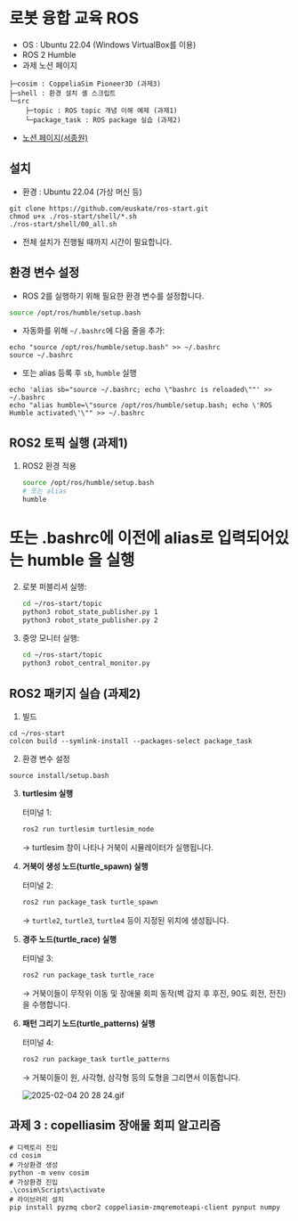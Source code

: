 # 로봇 융합 교육 ROS

- OS : Ubuntu 22.04 (Windows VirtualBox를 이용)
- ROS 2 Humble
- 과제 노션 페이지
```
├─cosim : CoppeliaSim Pioneer3D (과제3)
├─shell : 환경 설치 셸 스크립트
└─src
    ├─topic : ROS topic 개념 이해 예제 (과제1)
    └─package_task : ROS package 실습 (과제2)
```

- [노션 페이지(서종원)](https://armaker.notion.site/Robot-f20fe1efd3cf43c0b603fa07151bf40d)

## 설치
- 환경 : Ubuntu 22.04 (가상 머신 등)
```
git clone https://github.com/euskate/ros-start.git
chmod u+x ./ros-start/shell/*.sh
./ros-start/shell/00_all.sh
```
- 전체 설치가 진행될 때까지 시간이 필요합니다.

## 환경 변수 설정

- ROS 2를 실행하기 위해 필요한 환경 변수를 설정합니다.

```bash
source /opt/ros/humble/setup.bash
```

- 자동화를 위해 `~/.bashrc`에 다음 줄을 추가:

```
echo "source /opt/ros/humble/setup.bash" >> ~/.bashrc
source ~/.bashrc
```

- 또는 alias 등록 후 `sb`, `humble` 실행

```
echo 'alias sb="source ~/.bashrc; echo \"bashrc is reloaded\""' >> ~/.bashrc
echo "alias humble=\"source /opt/ros/humble/setup.bash; echo \'ROS Humble activated\'\"" >> ~/.bashrc
```

## ROS2 토픽 실행 (과제1)
1. ROS2 환경 적용
    ```bash
    source /opt/ros/humble/setup.bash
    # 또는 alias
    humble
    ```

# 또는 .bashrc에 이전에 alias로 입력되어있는 humble 을 실행
2. 로봇 퍼블리셔 실행:
    
    ```bash
    cd ~/ros-start/topic
    python3 robot_state_publisher.py 1
    python3 robot_state_publisher.py 2
    ```
    
3. 중앙 모니터 실행:
    
    ```bash
    cd ~/ros-start/topic
    python3 robot_central_monitor.py
    ```

## ROS2 패키지 실습 (과제2)
1. 빌드
```
cd ~/ros-start
colcon build --symlink-install --packages-select package_task
```
2. 환경 변수 설정
```
source install/setup.bash
```
3. **turtlesim 실행**
    
    터미널 1:
    
    ```bash
    ros2 run turtlesim turtlesim_node
    
    ```
    
    → turtlesim 창이 나타나 거북이 시뮬레이터가 실행됩니다.
    
4. **거북이 생성 노드(turtle_spawn) 실행**
    
    터미널 2:
    
    ```bash
    ros2 run package_task turtle_spawn
    
    ```
    
    → `turtle2`, `turtle3`, `turtle4` 등이 지정된 위치에 생성됩니다.
    
5. **경주 노드(turtle_race) 실행**
    
    터미널 3:
    
    ```bash
    ros2 run package_task turtle_race
    
    ```
    
    → 거북이들이 무작위 이동 및 장애물 회피 동작(벽 감지 후 후진, 90도 회전, 전진)을 수행합니다.
    
6. **패턴 그리기 노드(turtle_patterns) 실행**
    
    터미널 4:
    
    ```bash
    ros2 run package_task turtle_patterns
    
    ```
    
    → 거북이들이 원, 사각형, 삼각형 등의 도형을 그리면서 이동합니다.
    
    ![2025-02-04 20 28 24.gif](./img/과제2_실행3.gif)

## 과제 3 : copelliasim 장애물 회피 알고리즘

```
# 디렉토리 진입
cd cosim
# 가상환경 생성
python -m venv cosim
# 가상환경 진입
.\cosim\Scripts\activate
# 라이브러리 설치
pip install pyzmq cbor2 coppeliasim-zmqremoteapi-client pynput numpy
```